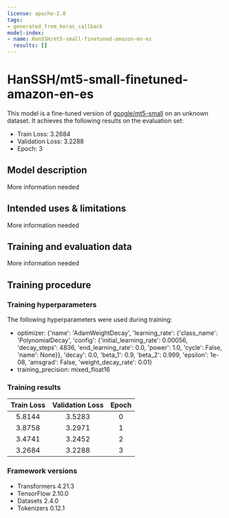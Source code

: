 ```yaml
---
license: apache-2.0
tags:
- generated_from_keras_callback
model-index:
- name: HanSSH/mt5-small-finetuned-amazon-en-es
  results: []
---
```


<!-- This model card has been generated automatically according to the information Keras had access to. You should
probably proofread and complete it, then remove this comment. -->

# HanSSH/mt5-small-finetuned-amazon-en-es

This model is a fine-tuned version of [google/mt5-small](https://huggingface.co/google/mt5-small) on an unknown dataset.
It achieves the following results on the evaluation set:
- Train Loss: 3.2684
- Validation Loss: 3.2288
- Epoch: 3

## Model description

More information needed

## Intended uses & limitations

More information needed

## Training and evaluation data

More information needed

## Training procedure

### Training hyperparameters

The following hyperparameters were used during training:
- optimizer: {'name': 'AdamWeightDecay', 'learning_rate': {'class_name': 'PolynomialDecay', 'config': {'initial_learning_rate': 0.00056, 'decay_steps': 4836, 'end_learning_rate': 0.0, 'power': 1.0, 'cycle': False, 'name': None}}, 'decay': 0.0, 'beta_1': 0.9, 'beta_2': 0.999, 'epsilon': 1e-08, 'amsgrad': False, 'weight_decay_rate': 0.01}
- training_precision: mixed_float16

### Training results

| Train Loss | Validation Loss | Epoch |
|:----------:|:---------------:|:-----:|
| 5.8144     | 3.5283          | 0     |
| 3.8758     | 3.2971          | 1     |
| 3.4741     | 3.2452          | 2     |
| 3.2684     | 3.2288          | 3     |


### Framework versions

- Transformers 4.21.3
- TensorFlow 2.10.0
- Datasets 2.4.0
- Tokenizers 0.12.1

